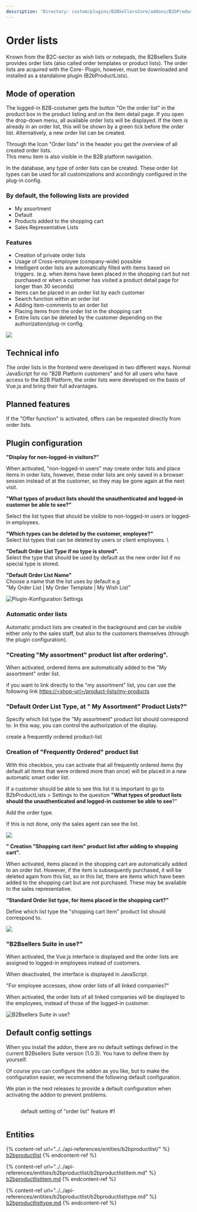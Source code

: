 ```yaml
---
description: 'Directory: custom/plugins/B2BSellersCore/addons/B2bProductLists'
---
```


# Order lists

Known from the B2C-sector as wish lists or notepads, the B2Bsellers Suite provides order lists (also called order templates or product lists). The order lists are acquired with the Core- Plugin, however, must be downloaded and installed as a standalone plugin (B2bProductLists).

## **Mode of operation**

The logged-in B2B-costumer gets the button "On the order list" in the product box in the product listing and on the item detail page. If you open the drop-down menu, all available order lists will be displayed. If the item is already in an order list, this will be shown by a green tick before the order list. Alternatively, a new order list can be created.

Through the Icon "Order lists" in the header you get the overview of all created order lists. \
This menu item is also visible in the B2B platform navigation.

In the database, any type of order lists can be created. These order list types can be used for all customizations and accordingly configured in the plug-in config.

### **By default, the following lists are provided**

* My assortment
* Default
* Products added to the shopping cart
* Sales Representative Lists

### **Features**

* Creation of private order lists
* Usage of Cross-employee (company-wide) possible
* Intelligent order lists are automatically filled with items based on triggers. (e.g. when items have been placed in the shopping cart but not purchased or when a customer has visited a product detail page for longer than 30 seconds)
* Items can be placed in an order list by each customer
* Search function within an order list
* Adding item-comments to an order list
* Placing items from the order list in the shopping cart
* Entire lists can be deleted by the customer depending on the authorization/plug-in config.

![](../../.gitbook/assets/Produktlists.png)

## Technical info

The order lists in the frontend were developed in two different ways. Normal JavaScript for no "B2B Platform customers" and for all users who have access to the B2B Platform, the order lists were developed on the basis of Vue.js and bring their full advantages.

## **Planned features**

If the "Offer function" is activated, offers can be requested directly from order lists.

## **Plugin configuration**

**"Display for non-logged-in visitors?"**

When activated, "non-logged-in users" may create order lists and place items in order lists, however, these order lists are only saved in a browser session instead of at the customer, so they may be gone again at the next visit.

**"What types of product lists should the unauthenticated and logged-in customer be able to see?"**

Select the list types that should be visible to non-logged-in users or logged-in employees.

**"Which types can be deleted by the customer, employee?"**\
Select list types that can be deleted by users or client employees. \


**"Default Order List Type if no type is stored".**\
Select the type that should be used by default as the new order list if no special type is stored.&#x20;

**"Default Order List Name"**\
Choose a name that the list uses by default e.g \
"My Order List | My Order Template | My Wish List"

![Plugin-Konfiguration Settings](<../../.gitbook/assets/Plugin-Konfiguration 01.png>)

### **Automatic order lists**

Automatic product lists are created in the background and can be visible either only to the sales staff, but also to the customers themselves (through the plugin configuration).

### **"Creating "My assortment" product list after ordering".**

When activated, ordered items are automatically added to the "My assortment" order list.

if you want to link directly to the "my assortment" list, you can use the following link [https://\<shop-url>/product-lists/my-products](https://development.tischer.de/product-lists/my-products)

### **"Default Order List Type, at " My Assortment" Product Lists?"**

Specify which list type the "My assortment" product list should correspond to. In this way, you can control the authorization of the display.

create a frequently ordered product-list

### Creation of "Frequently Ordered" product list

With this checkbox, you can activate that all frequently ordered items (by default all items that were ordered more than once) will be placed in a new automatic smart order list.

If a customer should be able to see this list it is important to go to B2bProductLists > Settings to the question **"What types of product lists should the unauthenticated and logged-in customer be able to see**?"

Add the order type.&#x20;

If this is not done, only the sales agent can see the list.

![](<../../.gitbook/assets/Häufig bestellt.png>)

**" Creation "Shopping cart item" product list after adding to shopping cart".**

When activated, items placed in the shopping cart are automatically added to an order list. However, if the item is subsequently purchased, it will be deleted again from this list, so in this list, there are items which have been added to the shopping cart but are not purchased. These may be available to the sales representative.&#x20;

**“Standard Order list type, for items placed in the shopping cart?”**

&#x20;Define which list type the "shopping cart item" product list should correspond to.

![](<../../.gitbook/assets/FireShot Capture 162 - Shopware Administration - luxon.demo.b2b-commerce-suite.com.png>)

### &#x20;"B2Bsellers Suite in use?"

When activated, the Vue.js interface is displayed and the order lists are assigned to logged-in employees instead of customers.

When deactivated, the interface is displayed in JavaScript.

"For employee accesses, show order lists of all linked companies?"

When activated, the order lists of all linked companies will be displayed to the employees, instead of those of the logged-in customer.

![B2Bsellers Suite in use?](<../../.gitbook/assets/Plugin-Konfiguration 03.png>)

## Default config settings

When you install the addon, there are no default settings defined in the current B2Bsellers Suite version (1.0.3). You have to define them by yourself.

Of course you can configure the addon as you like, but to make the configuration easier, we recommend the following default configuration.

We plan in the next releases to provide a default configuration when activating the addon to prevent problems.

<figure><img src="../../.gitbook/assets/image (8).png" alt=""><figcaption><p>default setting of "order list" feature #1</p></figcaption></figure>

<figure><img src="../../.gitbook/assets/image (10).png" alt=""><figcaption></figcaption></figure>

## Entities

{% content-ref url="../../api-references/entities/b2bproductlist/" %}
[b2bproductlist](../../api-references/entities/b2bproductlist/)
{% endcontent-ref %}

{% content-ref url="../../api-references/entities/b2bproductlist/b2bproductlistitem.md" %}
[b2bproductlistitem.md](../../api-references/entities/b2bproductlist/b2bproductlistitem.md)
{% endcontent-ref %}

{% content-ref url="../../api-references/entities/b2bproductlist/b2bproductlisttype.md" %}
[b2bproductlisttype.md](../../api-references/entities/b2bproductlist/b2bproductlisttype.md)
{% endcontent-ref %}
